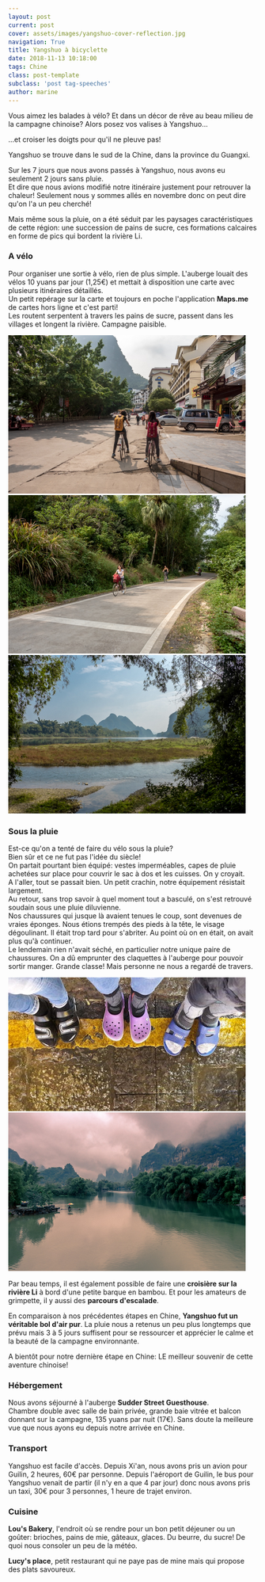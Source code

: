```yaml
---
layout: post
current: post
cover: assets/images/yangshuo-cover-reflection.jpg
navigation: True
title: Yangshuo à bicyclette
date: 2018-11-13 10:18:00
tags: Chine
class: post-template
subclass: 'post tag-speeches'
author: marine
---
```


Vous aimez les balades à vélo? Et dans un décor de rêve au beau milieu de la campagne chinoise? Alors posez vos valises à Yangshuo...

...et croiser les doigts pour qu'il ne pleuve pas! 

Yangshuo se trouve dans le sud de la Chine, dans la province du Guangxi.

Sur les 7 jours que nous avons passés à Yangshuo, nous avons eu seulement 2 jours sans pluie.  
Et dire que nous avions modifié notre itinéraire justement pour retrouver la chaleur!
Seulement nous y sommes allés en novembre donc on peut dire qu'on l'a un peu cherché!

Mais même sous la pluie, on a été séduit par les paysages caractéristiques de cette région: une succession de pains de sucre, ces formations calcaires en forme de pics qui bordent la rivière Li.

### A vélo

Pour organiser une sortie à vélo, rien de plus simple. L'auberge louait des vélos 10 yuans par jour (1,25€) et mettait à disposition une carte avec plusieurs itinéraires détaillés.  
Un petit repérage sur la carte et toujours en poche l'application **Maps.me** de cartes hors ligne et c'est parti!  
Les routent serpentent à travers les pains de sucre, passent dans les villages et longent la rivière. Campagne paisible.

![](assets/images/yangshuo-celine-marine-bicycle-ride-start.jpg)
![](assets/images/yangshuo-celine-marine-riding-bicycle.jpg)
![](assets/images/yangshuo-landscape-in-bicycle-ride-restaurant.jpg)

### Sous la pluie

Est-ce qu'on a tenté de faire du vélo sous la pluie?  
Bien sûr et ce ne fut pas l'idée du siècle!  
On partait pourtant bien équipé: vestes imperméables, capes de pluie achetées sur place pour couvrir le sac à dos et les cuisses. On y croyait.  
A l'aller, tout se passait bien. Un petit crachin, notre équipement résistait largement.  
Au retour, sans trop savoir à quel moment tout a basculé, on s'est retrouvé soudain sous une pluie diluvienne.  
Nos chaussures qui jusque là avaient tenues le coup, sont devenues de vraies éponges. Nous étions trempés des pieds à la tête, le visage dégoulinant. Il était trop tard pour s'abriter. Au point où on en était, on avait plus qu'à continuer.  
Le lendemain rien n'avait séché, en particulier notre unique paire de chaussures. On a dû emprunter des claquettes à l'auberge pour pouvoir sortir manger. Grande classe! Mais personne ne nous a regardé de travers.

![](assets/images/yangshuo-slippers-and-sockets-in-the-rain.jpg)
![](assets/images/yangshuo-landscape-rainy-day-with-clouds.jpg)

Par beau temps, il est également possible de faire une **croisière sur la rivière Li** à bord d'une petite barque en bambou. Et pour les amateurs de grimpette, il y aussi des **parcours d'escalade**.

En comparaison à nos précédentes étapes en Chine, **Yangshuo fut un véritable bol d'air pur**. La pluie nous a retenus un peu plus longtemps que prévu mais 3 à 5 jours suffisent pour se ressourcer et apprécier le calme et la beauté de la campagne environnante.

A bientôt pour notre dernière étape en Chine: LE meilleur souvenir de cette aventure chinoise!

### Hébergement

Nous avons séjourné à l'auberge **Sudder Street Guesthouse**.  
Chambre double avec salle de bain privée, grande baie vitrée et balcon donnant sur la campagne, 135 yuans par nuit (17€). Sans doute la meilleure vue que nous ayons eu depuis notre arrivée en Chine.

### Transport

Yangshuo est facile d'accès. Depuis Xi'an, nous avons pris un avion pour Guilin, 2 heures, 60€ par personne. Depuis l'aéroport de Guilin, le bus pour Yangshuo venait de partir (il n'y en a que 4 par jour) donc nous avons pris un taxi, 30€ pour 3 personnes, 1 heure de trajet environ.

### Cuisine

**Lou's Bakery**, l'endroit où se rendre pour un bon petit déjeuner ou un goûter: brioches, pains de mie, gâteaux, glaces. Du beurre, du sucre! De quoi nous consoler un peu de la météo.

**Lucy's place**, petit restaurant qui ne paye pas de mine mais qui propose des plats savoureux.
